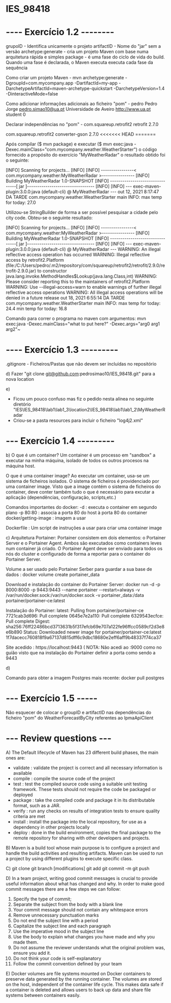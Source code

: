 # IES_98418

# ---- Exercício 1.2 --------

grupoID - Identifica unicamente o projeto
artifactID - Nome do "jar" sem a versão
archetype:generate - cria um projeto Maven com base numa arquitetura rápida e simples
package - é uma fase do ciclo de vida do build. Quando uma fase é declarada, o Maven executa executa cada fase da sequência

 Como criar um projeto Maven - mvn archetype:generate -DgroupId=com.mycompany.app -DartifactId=my-app -DarchetypeArtifactId=maven-archetype-quickstart -DarchetypeVersion=1.4 -DinteractiveMode=false

 Como adicionar informações adicionais ao ficheiro "pom" -
  <developers>
        <developer>
            <id>pedro</id>
            <name>Pedro Jorge</name>
            <email>pedro.simao10@ua.pt</email>
            <organization>Universidade de Aveiro</organization>
            <organizationUrl>http://www.ua.pt</organizationUrl>
            <roles>
                <role>student</role>
            </roles>
            <timezone>0</timezone>
        </developer>
    </developers>

Declarar independências no "pom" - 
<dependency>
    <groupId>com.squareup.retrofit2</groupId>
    <artifactId>retrofit</artifactId>
    <version>2.7.0</version>
</dependency>

<dependency>  
      <groupId>com.squareup.retrofit2</groupId>
      <artifactId>converter-gson</artifactId>
      <version>2.7.0</version>
<<<<<<< HEAD
    </dependency>
=======
      

Após compilar ($ mvn package) e executar ($ mvn exec:java -Dexec.mainClass="com.mycompany.weather.WeatherStarter") o código fornecido a propósito do exercício "MyWeatherRadar"
o resultado obtido foi o seguinte:

[INFO] Scanning for projects...
[INFO]
[INFO] ----------------< com.mycompany.weather:MyWeatherRadar >----------------
[INFO] Building MyWeatherRadar 1.0-SNAPSHOT
[INFO] --------------------------------[ jar ]---------------------------------
[INFO]
[INFO] --- exec-maven-plugin:3.0.0:java (default-cli) @ MyWeatherRadar ---
out 12, 2021 8:17:47 DA TARDE com.mycompany.weather.WeatherStarter main
INFO: max temp for today: 27.0
     
Utilizou-se StringBuilder de forma a ser possível pesquisar a cidade pelo city code.
Obteu-se o seguinte resultado:

[INFO] Scanning for projects...
[INFO]
[INFO] ----------------< com.mycompany.weather:MyWeatherRadar >----------------
[INFO] Building MyWeatherRadar 1.0-SNAPSHOT
[INFO] --------------------------------[ jar ]---------------------------------
[INFO]
[INFO] --- exec-maven-plugin:3.0.0:java (default-cli) @ MyWeatherRadar ---
WARNING: An illegal reflective access operation has occurred
WARNING: Illegal reflective access by retrofit2.Platform (file:/C:/Users/pedro/.m2/repository/com/squareup/retrofit2/retrofit/2.9.0/retrofit-2.9.0.jar) to constructor java.lang.invoke.MethodHandles$Lookup(java.lang.Class,int)
WARNING: Please consider reporting this to the maintainers of retrofit2.Platform
WARNING: Use --illegal-access=warn to enable warnings of further illegal reflective access operations
WARNING: All illegal access operations will be denied in a future release
out 18, 2021 6:55:14 DA TARDE com.mycompany.weather.WeatherStarter main
INFO: max temp for today: 24.4
min temp for today: 16.8

Comando para correr o programa no maven com argumentos: mvn exec:java -Dexec.mainClass="what to put here?" -Dexec.args="arg0 arg1 arg2"~


# ---- Exercício 1.3 ---------


.gitignore - Ficheiros/Pastas que não devem ser incluídas no repositório

d)
Fazer "git clone git@github.com:pedrosimao10/IES_98418.git" para a nova location

e)
- Ficou um pouco confuso mas fiz o pedido nesta alínea no seguinte diretório "IES\IES_98418\lab1\lab1_3\location2\IES_98418\lab1\lab1_2\MyWeatherRadar
- Criou-se a pasta resources para incluir o ficheiro "log4j2.xml"


# --- Exercício 1.4 ---------

b) 
  O que é um container? Um container é um processo em "sandbox" a executar na minha máquina, isolado de todos os outros procesos na máquina host.
  
  O que é uma container image? Ao executar um container, usa-se um sistema de ficheiros isolados. O sistema de ficheiros é providenciado por uma container image. Visto que a image contém o sistema de ficheiros do container, deve conter também tudo o que é necessário para excutar a aplicação (dependências, configuração, scripts,etc.) 

Comandos importantes do docker:
	-d : executa o container em segundo plano
	-p 80:80 : associa a porta 80 do host à porta 80 do container
	docker/getting-image : imagem a usar

  Dockerfile : Um script de instruções a usar para criar uma container image

c)
 Arquitetura Portainer: Portainer consistem em dois elementos: o Portainer Server e o Portainer Agent. Ambos são executados como containers leves num container já criado. O Portainer Agent deve ser enviado para todos os nós do cluster e configurado de forma a reportar para o container do Portainer Server.

 Volume a ser usado pelo Portainer Serber para guardar a sua base de dados : docker volume create portainer_data

 Download e instalação do container do Portainer Server: docker run -d -p 8000:8000 -p 9443:9443 --name portainer --restart=always -v /var/run/docker.sock:/var/run/docker.sock -v portainer_data:/data portainer/portainer-ce:latest

 Instalação do Portainer: 
latest: Pulling from portainer/portainer-ce
7721cab3d696: Pull complete
0645e7e2a110: Pull complete
6329543ecfce: Pull complete
Digest: sha256:76ff22486bcd3713631b5f317efcb69e707a122fe96ffcc0589cf2d3e8e6b890
Status: Downloaded newer image for portainer/portainer-ce:latest
1f7dacecc760818f9a67137d815dff6c9dbc18680e2eff6aff9b48337f74ca37

Site acedido : https://localhost:9443 ( NOTA: Não acedi ao :9000 como no guião visto que na instalação do Portainer definir a porta como sendo a 9443

d)
  
  Comando para obter a imagem Postgres mais recente: docker pull postgres


# --- Exercício 1.5 -----

Não esquecer de colocar o groupID e artifactID nas dependências do ficheiro "pom" do WeatherForecastByCity referentes ao IpmaApiClient



# --- Review questions ---

A)
The Default lifecycle of Maven has 23 different build phases, the main ones are:

- validate : validate the project is correct and all necessary information is available
- compile : compile the source code of the project
- test : test the compiled source code using a suitable unit testing framework. These tests should not require the code be packaged or deployed
- package : take the compiled code and package it in its distributable format, such as a JAR.
- verify : run any checks on results of integration tests to ensure quality criteria are met
- install : install the package into the local repository, for use as a dependency in other projects locally
- deploy : done in the build environment, copies the final package to the remote repository for sharing with other developers and projects. 

B)
Maven is a build tool whose main purpose is to configure a project and handle the build activities and resulting artifacts. Maven can be used to run a project by using different plugins to execute specific class.

C)
    git clone <repository name>
    git branch <branch name>
    [modifications]
    git add <changed files>
    git commit -m <insightful message>
    git push <remote> <branch name>

D)
In a team project, writing good commit messages is crucial to provide useful information about what has changed and why.
In order to make good commit messages there are a few steps we can follow:
1. Specify the type of commit;
2. Separate the subject from the body with a blank line
3. Your commit message should not contain any whitespace errors
4. Remove unnecessary punctuation marks
5. Do not end the subject line with a period
6. Capitalize the subject line and each paragraph
7. Use the imperative mood in the subject line
8. Use the body to explain what changes you have made and why you made them.
9. Do not assume the reviewer understands what the original problem was, ensure you add it.
10. Do not think your code is self-explanatory
11. Follow the commit convention defined by your team

E)
Docker volumes are file systems mounted on Docker containers to preserve data generated by the running container.
The volumes are stored on the host, independent of the container life cycle. This makes data safe if a container is deleted and allows users to back up data and share file systems between containers easily.